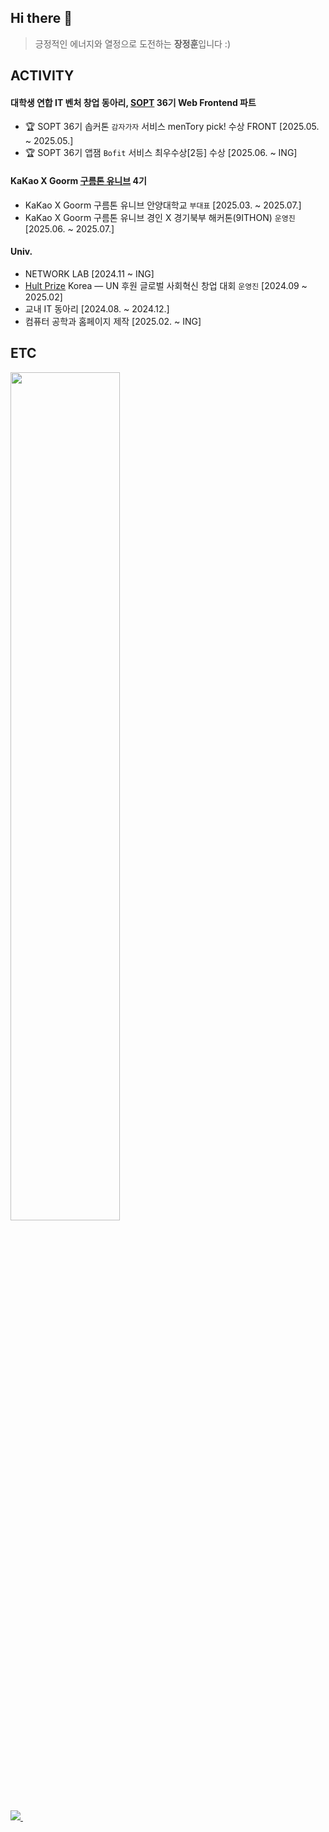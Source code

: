 ## Hi there 👋 ##
  
> 긍정적인 에너지와 열정으로 도전하는 **장정훈**입니다 :)


## ACTIVITY
#### 대학생 연합 IT 벤처 창업 동아리, <a href='https://sopt.org/'>SOPT</a> 36기 Web Frontend 파트
-  🏆 SOPT 36기 솝커톤  `감자가자` 서비스 menTory pick! 수상 FRONT [2025.05. ~ 2025.05.]
-  🏆 SOPT 36기 앱잼  `Bofit` 서비스 최우수상[2등]  수상 [2025.06. ~ ING]

#### KaKao X Goorm <a href='https://9oormthon.university'>구름톤 유니브</a> 4기
- KaKao X Goorm 구름톤 유니브 안양대학교 `부대표` [2025.03. ~ 2025.07.]
- KaKao X Goorm 구름톤 유니브 경인 X 경기북부 해커톤(9ITHON) `운영진` [2025.06. ~ 2025.07.]

#### Univ.
- NETWORK LAB [2024.11 ~ ING]
- <a href='https://www.hultprize.org/'>Hult Prize</a> Korea — UN 후원 글로벌 사회혁신 창업 대회 `운영진` [2024.09 ~ 2025.02]
- 교내 IT 동아리 [2024.08. ~ 2024.12.]
- 컴퓨터 공학과 홈페이지 제작 [2025.02. ~ ING]

## ETC
<a href="https://github.com/anuraghazra/github-readme-stats">
    <img src="https://github-readme-stats.vercel.app/api?username=jeonghoon11&show_icons=true&theme=material-palenight&hide_border=true&bg_color=20232a&icon_color=58A6FF&text_color=fff&title_color=58A6FF&count_private=true" width=59% />
</a>

<br />

<a href="https://www.instagram.com/_jeonghoon11/">
    <img
      src="https://img.shields.io/badge/instagram-E4405F?style=for-the-badge&logo=instagram&logoColor=white"/>&nbsp
</a>

<!-- animal
<a href="https://www.gitanimals.org/en_US?utm_medium=image&utm_source=jeonghoon11&utm_content=farm">
<img
  src="https://render.gitanimals.org/farms/jeonghoon11"
  width=40%
  height="400"
/>
</a>
-->




<!--
<a href="https://github.com/anuraghazra/github-readme-stats">
<img src="https://github-readme-stats.vercel.app/api/top-langs/?username=jeonghoon11&layout=donut&show_icons=true&theme=material-palenight&hide_border=true&bg_color=20232a&icon_color=58A6FF&text_color=fff&title_color=58A6FF&count_private=true&exclude_repo=Face-Transfer-Application" width=40% />
</a>
<a href="https://github.com/ashutosh00710/github-readme-activity-graph">
    <img src="https://github-readme-activity-graph.vercel.app/graph?username=jeonghoon11&theme=react-dark&bg_color=20232a&hide_border=true&line=58A6FF&color=58A6FF" width=100%/>
</a>
-->

